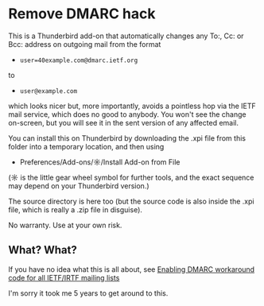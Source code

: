 # Remove DMARC hack

This is a Thunderbird add-on that automatically changes any To:, Cc: or Bcc:
address on outgoing mail from the format

 - `user=40example.com@dmarc.ietf.org`

to

 - `user@example.com`

which looks nicer but, more importantly, avoids a pointless hop via the
IETF mail service, which does no good to anybody. You won't see the change
on-screen, but you will see it in the sent version of any affected email.

You can install this on Thunderbird by downloading the .xpi file from this
folder into a temporary location, and then using 

 - Preferences/Add-ons/__☼__/Install Add-on from File

(__☼__ is the little gear wheel symbol for further tools, and the exact
sequence may depend on your Thunderbird version.)

The source directory is here too (but the source code is also inside the .xpi file, which is really
a .zip file in disguise).

No warranty. Use at your own risk.

## What? What?

If you have no idea what this is all about, see [Enabling DMARC workaround code for all IETF/IRTF mailing lists](https://mailarchive.ietf.org/arch/msg/ietf/fZzt1mhBPqxG93y05ruGmMey9x4/)

I'm sorry it took me 5 years to get around to this.
